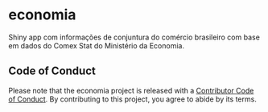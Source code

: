 
<!-- README.md is generated from README.Rmd. Please edit that file -->

# economia

<!-- badges: start -->
<!-- badges: end -->

Shiny app com informações de conjuntura do comércio brasileiro com base
em dados do Comex Stat do Ministério da Economia.

## Code of Conduct

Please note that the economia project is released with a [Contributor
Code of
Conduct](https://contributor-covenant.org/version/2/0/CODE_OF_CONDUCT.html).
By contributing to this project, you agree to abide by its terms.
